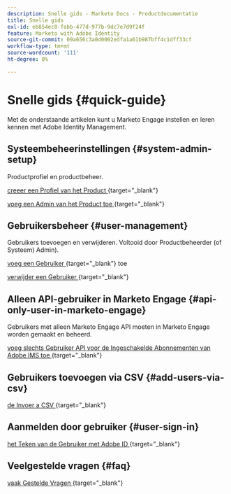 ```yaml
---
description: Snelle gids - Marketo Docs - Productdocumentatie
title: Snelle gids
exl-id: eb854ec8-fabb-477d-977b-9dc7e7d9f24f
feature: Marketo with Adobe Identity
source-git-commit: 09a656c3a0d0002edfa1a61b987bff4c1dff33cf
workflow-type: tm+mt
source-wordcount: '111'
ht-degree: 0%

---
```


# Snelle gids {#quick-guide}

Met de onderstaande artikelen kunt u Marketo Engage instellen en leren kennen met Adobe Identity Management.

## Systeembeheerinstellingen {#system-admin-setup}

Productprofiel en productbeheer.

[&#x200B; creeer een Profiel van het Product &#x200B;](/help/marketo/product-docs/administration/marketo-with-adobe-identity/admin-setup.md#create-a-product-profile){target="_blank"}

[&#x200B; voeg een Admin van het Product toe &#x200B;](/help/marketo/product-docs/administration/marketo-with-adobe-identity/add-or-remove-a-product-admin.md#add-a-product-admin){target="_blank"}

## Gebruikersbeheer {#user-management}

Gebruikers toevoegen en verwijderen. Voltooid door Productbeheerder (of Systeem)
Admin).

[&#x200B; voeg een Gebruiker &#x200B;](/help/marketo/product-docs/administration/marketo-with-adobe-identity/add-or-remove-a-user.md#add-a-user){target="_blank"} toe

[&#x200B; verwijder een Gebruiker &#x200B;](/help/marketo/product-docs/administration/marketo-with-adobe-identity/add-or-remove-a-user.md#remove-a-user){target="_blank"}

## Alleen API-gebruiker in Marketo Engage {#api-only-user-in-marketo-engage}

Gebruikers met alleen Marketo Engage API moeten in Marketo Engage worden gemaakt en beheerd.

[&#x200B; voeg slechts Gebruiker API voor de Ingeschakelde Abonnementen van Adobe IMS toe &#x200B;](/help/marketo/product-docs/administration/marketo-with-adobe-identity/add-api-only-user-for-adobe-ims-enabled-subscriptions.md){target="_blank"}

## Gebruikers toevoegen via CSV {#add-users-via-csv}

[&#x200B; de Invoer a CSV &#x200B;](https://helpx.adobe.com/nl/enterprise/using/bulk-upload-users.html#add-users){target="_blank"}

## Aanmelden door gebruiker {#user-sign-in}

[&#x200B; het Teken van de Gebruiker met Adobe ID &#x200B;](/help/marketo/product-docs/administration/marketo-with-adobe-identity/user-sign-in-with-adobe-id.md){target="_blank"}

## Veelgestelde vragen {#faq}

[&#x200B; vaak Gestelde Vragen &#x200B;](/help/marketo/product-docs/administration/marketo-with-adobe-identity/faq.md){target="_blank"}
